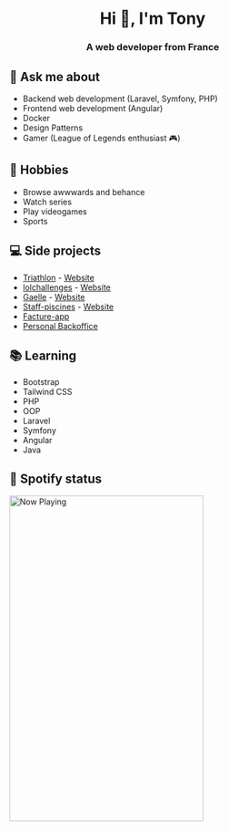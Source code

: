 <h1 align="center">Hi 👋, I'm Tony</h1>
<h3 align="center">A web developer from France</h3>

## 💬 Ask me about
- Backend web development (Laravel, Symfony, PHP)
- Frontend web development (Angular)
- Docker
- Design Patterns
- Gamer (League of Legends enthusiast 🎮)

## 📅 Hobbies
- Browse awwwards and behance 
- Watch series 
- Play videogames
- Sports

## 💻 Side projects
- [Triathlon](https://github.com/TonyWTillet/triathlon) - [Website](https://triathlon.tony-tillet.com)
- [lolchallenges](https://github.com/TonyWTillet/lolchallenges) - [Website](https://lolchallenges.tony-tillet.com)
- [Gaelle](https://github.com/TonyWTillet/gaelle) - [Website](https://gaelle.tony-tillet.com)
- [Staff-piscines](https://github.com/TonyWTillet/Staf-piscine) - [Website](https://staff-piscines.tony-tillet.com)
- [Facture-app](https://github.com/TonyWTillet/devis-app)
- [Personal Backoffice](https://github.com/TonyWTillet/backoffice)

## 📚 Learning
- Bootstrap
- Tailwind CSS
- PHP
- OOP
- Laravel
- Symfony
- Angular
- Java

## 🎵 Spotify status

<a href="https://jvillegasd-spotify.vercel.app/api/song/?opened">
  <img src="https://jvillegasd-spotify.vercel.app/api/song" width="341" height="571" alt="Now Playing">
</a>

<!-- <div id = "some_issues">
  <p>It is a little list of problems you can face while implementing this kind of stuff</p>
  <ul id = "problem_list">
    <li>
      Github tend to cache anonymized URL, so you should visit this link if you have problem with image cache.
      https://docs.github.com/es/github/authenticating-to-github/about-anonymized-image-urls
    </li>
    <li>
      When you wrap your HTML in SVG/foreignObject maybe nothing show up. You can solve this issue visiting this link.
      https://stackoverflow.com/questions/13848039/svg-foreignobject-contents-do-not-display-unless-plain-text
    </li>
  </ul>
</div> -->
